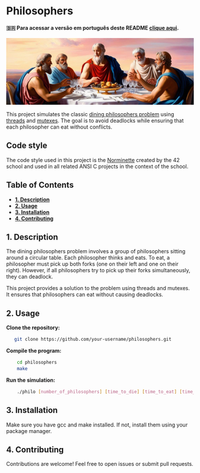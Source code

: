 # Philosophers
####   🇧🇷 Para acessar a versão em português deste README [clique aqui](https://github.com/LeonardoSabar/Philosophers_42SP/blob/main/README-PTBR.md).
<p align="center">
<img src="https://github.com/LeonardoSabar/Philosophers_42SP/blob/main/utils/philos.jpeg" width="800px" alt="mandatory"/><br>
</p>

This project simulates the classic [dining philosophers problem](https://en.wikipedia.org/wiki/Dining_philosophers_problem) using [threads](https://en.wikipedia.org/wiki/Thread_(computing)) and [mutexes](https://en.wikipedia.org/wiki/Mutual_exclusion). The goal is to avoid deadlocks while ensuring that each philosopher can eat without conflicts.

## Code style
The code style used in this project is the [Norminette](https://github.com/42School/norminette) created by the 42 school and used in all related ANSI C projects in the context of the school.

## Table of Contents

- [**1. Description**](#1-description)
- [**2. Usage**](#2-Usage)
- [**3. Installation**](#3-installation)
- [**4. Contributing**](#4-contributing)

## 1. Description

The dining philosophers problem involves a group of philosophers sitting around a circular table. Each philosopher thinks and eats. To eat, a philosopher must pick up both forks (one on their left and one on their right). However, if all philosophers try to pick up their forks simultaneously, they can deadlock.

This project provides a solution to the problem using threads and mutexes. It ensures that philosophers can eat without causing deadlocks.

## 2. Usage

**Clone the repository:**
```sh
   git clone https://github.com/your-username/philosophers.git
```

**Compile the program:**
```sh
    cd philosophers
    make
```

**Run the simulation:**
```sh
    ./philo [number_of_philosophers] [time_to_die] [time_to_eat] [time_to_sleep] [number_of_times_each_philosopher_must_eat]
```

## 3. Installation
Make sure you have gcc and make installed. If not, install them using your package manager.

## 4. Contributing
Contributions are welcome! Feel free to open issues or submit pull requests.
